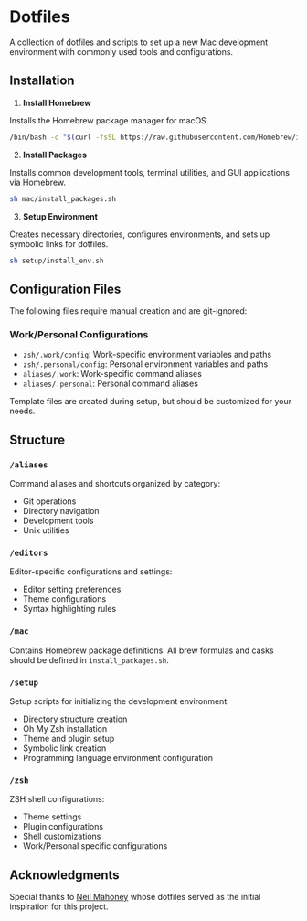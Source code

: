 # Dotfiles

A collection of dotfiles and scripts to set up a new Mac development environment with commonly used tools and configurations.

## Installation

1. **Install Homebrew**

Installs the Homebrew package manager for macOS.
```bash
/bin/bash -c "$(curl -fsSL https://raw.githubusercontent.com/Homebrew/install/master/install.sh)"
```

2. **Install Packages**

Installs common development tools, terminal utilities, and GUI applications via Homebrew.
```bash
sh mac/install_packages.sh
```

3. **Setup Environment**

Creates necessary directories, configures environments, and sets up symbolic links for dotfiles.
```bash
sh setup/install_env.sh
```

## Configuration Files

The following files require manual creation and are git-ignored:

### Work/Personal Configurations
- `zsh/.work/config`: Work-specific environment variables and paths
- `zsh/.personal/config`: Personal environment variables and paths
- `aliases/.work`: Work-specific command aliases
- `aliases/.personal`: Personal command aliases

Template files are created during setup, but should be customized for your needs.

## Structure

### `/aliases`
Command aliases and shortcuts organized by category:
- Git operations
- Directory navigation
- Development tools
- Unix utilities

### `/editors`
Editor-specific configurations and settings:
- Editor setting preferences
- Theme configurations
- Syntax highlighting rules

### `/mac`
Contains Homebrew package definitions. All brew formulas and casks should be defined in `install_packages.sh`.

### `/setup`
Setup scripts for initializing the development environment:
- Directory structure creation
- Oh My Zsh installation
- Theme and plugin setup
- Symbolic link creation
- Programming language environment configuration

### `/zsh`
ZSH shell configurations:
- Theme settings
- Plugin configurations
- Shell customizations
- Work/Personal specific configurations

## Acknowledgments

Special thanks to [Neil Mahoney](https://github.com/nmahoney/dotfiles) whose dotfiles served as the initial inspiration for this project.
